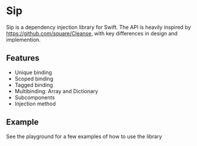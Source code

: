 # Sip

Sip is a dependency injection library for Swift. The API is heavily inspired by https://github.com/square/Cleanse, with key differences in design and implemention.

## Features

* Unique binding
* Scoped binding
* Tagged binding
* Multibinding: Array and Dictionary
* Subcomponents
* Injection method

## Example

See the playground for a few examples of how to use the library

